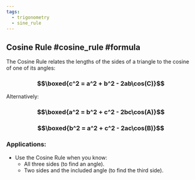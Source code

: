 ```yaml
---
tags:
  - trigonometry
  - sine_rule
---
```


## Cosine Rule #cosine_rule #formula
The Cosine Rule relates the lengths of the sides of a triangle to the cosine of one of its angles:
### $$\boxed{c^2 = a^2 + b^2 - 2ab\cos(C)}$$
Alternatively:
### $$\boxed{a^2 = b^2 + c^2 - 2bc\cos(A)}$$
### $$\boxed{b^2 = a^2 + c^2 - 2ac\cos(B)}$$

### Applications:
- Use the Cosine Rule when you know:
  - All three sides (to find an angle).
  - Two sides and the included angle (to find the third side).